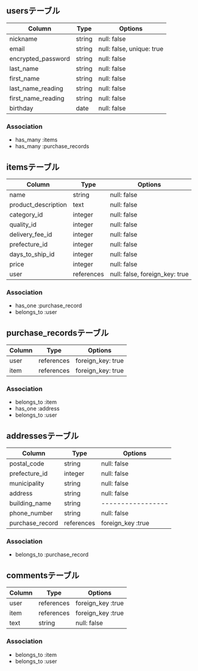 ## usersテーブル

|   Column          |Type  |  Options                |
|-------------------|------|-------------------------|
|nickname           |string|null: false              |
|email              |string|null: false, unique: true|
|encrypted_password |string|null: false              |
|last_name          |string|null: false              |
|first_name         |string|null: false              |
|last_name_reading  |string|null: false              |
|first_name_reading |string|null: false              |
|birthday           |date  |null: false              |

### Association
- has_many :items
- has_many :purchase_records


## itemsテーブル

|Column              |Type       |Options                       |
|--------------------|-----------|------------------------------|
|name                |string     |null: false                   |
|product_description |text       |null: false                   |
|category_id         |integer    |null: false                   |
|quality_id          |integer    |null: false                   |
|delivery_fee_id     |integer    |null: false                   |
|prefecture_id       |integer    |null: false                   |
|days_to_ship_id     |integer    |null: false                   |
|price               |integer    |null: false                   |
|user                |references |null: false, foreign_key: true|

### Association
- has_one :purchase_record
- belongs_to :user


## purchase_recordsテーブル

|Column|Type       |Options          |
|------|-----------|-----------------|
|user  |references |foreign_key: true|
|item  |references |foreign_key: true|

### Association
- belongs_to :item
- has_one :address
- belongs_to :user


## addressesテーブル

|Column          |Type      |Options          |
|----------------|----------|-----------------|
|postal_code     |string    |null: false      |
|prefecture_id   |integer   |null: false      |
|municipality    |string    |null: false      |
|address         |string    |null: false      |
|building_name   |string    |-----------------|
|phone_number    |string    |null: false      |
|purchase_record |references|foreign_key :true|

### Association
- belongs_to :purchase_record


## commentsテーブル

|Column  |Type       |Options          |
|--------|---------- |-----------------|
|user    |references |foreign_key :true|
|item    |references |foreign_key :true|
|text    |string     |null: false      |

### Association
- belongs_to :item
- belongs_to :user
